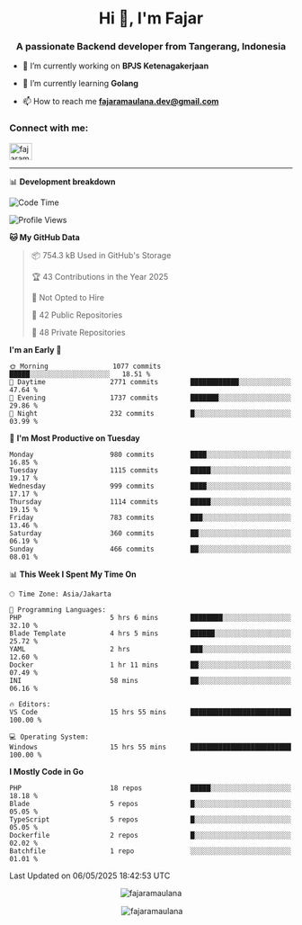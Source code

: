 <h1 align="center">Hi 👋, I'm Fajar</h1>
<h3 align="center">A passionate Backend developer from Tangerang, Indonesia</h3>

<!-- <p align="left"> <img src="https://komarev.com/ghpvc/?username=fajaramaulana&label=Profile%20views&color=0e75b6&style=flat" alt="fajaramaulana" /> </p> -->

- 🔭 I’m currently working on **BPJS Ketenagakerjaan**

- 🌱 I’m currently learning **Golang**

- 📫 How to reach me **fajaramaulana.dev@gmail.com**

<h3 align="left">Connect with me:</h3>
<p align="left">
<a href="https://linkedin.com/in/fajar-agus-maulana-73533a180/" target="blank"><img align="center" src="https://raw.githubusercontent.com/rahuldkjain/github-profile-readme-generator/master/src/images/icons/Social/linked-in-alt.svg" alt="fajaramaulana" height="30" width="40" /></a>
</p>

-------

📊 **Development breakdown**
<!--START_SECTION:waka-->
![Code Time](http://img.shields.io/badge/Code%20Time-2%2C936%20hrs%2029%20mins-blue)

![Profile Views](http://img.shields.io/badge/Profile%20Views-0-blue)

**🐱 My GitHub Data** 

> 📦 754.3 kB Used in GitHub's Storage 
 > 
> 🏆 43 Contributions in the Year 2025
 > 
> 🚫 Not Opted to Hire
 > 
> 📜 42 Public Repositories 
 > 
> 🔑 48 Private Repositories 
 > 
**I'm an Early 🐤** 

```text
🌞 Morning                1077 commits        █████░░░░░░░░░░░░░░░░░░░░   18.51 % 
🌆 Daytime                2771 commits        ████████████░░░░░░░░░░░░░   47.64 % 
🌃 Evening                1737 commits        ███████░░░░░░░░░░░░░░░░░░   29.86 % 
🌙 Night                  232 commits         █░░░░░░░░░░░░░░░░░░░░░░░░   03.99 % 
```
📅 **I'm Most Productive on Tuesday** 

```text
Monday                   980 commits         ████░░░░░░░░░░░░░░░░░░░░░   16.85 % 
Tuesday                  1115 commits        █████░░░░░░░░░░░░░░░░░░░░   19.17 % 
Wednesday                999 commits         ████░░░░░░░░░░░░░░░░░░░░░   17.17 % 
Thursday                 1114 commits        █████░░░░░░░░░░░░░░░░░░░░   19.15 % 
Friday                   783 commits         ███░░░░░░░░░░░░░░░░░░░░░░   13.46 % 
Saturday                 360 commits         ██░░░░░░░░░░░░░░░░░░░░░░░   06.19 % 
Sunday                   466 commits         ██░░░░░░░░░░░░░░░░░░░░░░░   08.01 % 
```


📊 **This Week I Spent My Time On** 

```text
🕑︎ Time Zone: Asia/Jakarta

💬 Programming Languages: 
PHP                      5 hrs 6 mins        ████████░░░░░░░░░░░░░░░░░   32.10 % 
Blade Template           4 hrs 5 mins        ██████░░░░░░░░░░░░░░░░░░░   25.72 % 
YAML                     2 hrs               ███░░░░░░░░░░░░░░░░░░░░░░   12.60 % 
Docker                   1 hr 11 mins        ██░░░░░░░░░░░░░░░░░░░░░░░   07.49 % 
INI                      58 mins             ██░░░░░░░░░░░░░░░░░░░░░░░   06.16 % 

🔥 Editors: 
VS Code                  15 hrs 55 mins      █████████████████████████   100.00 % 

💻 Operating System: 
Windows                  15 hrs 55 mins      █████████████████████████   100.00 % 
```

**I Mostly Code in Go** 

```text
PHP                      18 repos            █████░░░░░░░░░░░░░░░░░░░░   18.18 % 
Blade                    5 repos             █░░░░░░░░░░░░░░░░░░░░░░░░   05.05 % 
TypeScript               5 repos             █░░░░░░░░░░░░░░░░░░░░░░░░   05.05 % 
Dockerfile               2 repos             █░░░░░░░░░░░░░░░░░░░░░░░░   02.02 % 
Batchfile                1 repo              ░░░░░░░░░░░░░░░░░░░░░░░░░   01.01 % 
```




 Last Updated on 06/05/2025 18:42:53 UTC
<!--END_SECTION:waka-->
<p align="center"><img align="center" src="https://github-readme-stats.vercel.app/api/top-langs?username=fajaramaulana&show_icons=true&locale=en&layout=compact" alt="fajaramaulana" /></p>

<p align="center">&nbsp;<img align="center" src="https://github-readme-stats.vercel.app/api?username=fajaramaulana&show_icons=true&locale=en" alt="fajaramaulana" /></p>
